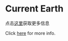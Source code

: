 # Current Earth

点击[这里](https://github.com/CurrentEarth/README)获取更多信息

Click [here](https://github.com/CurrentEarth/README) for more info.